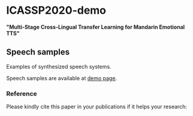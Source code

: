 # ICASSP2020-demo

__"Multi-Stage Cross-Lingual Transfer Learning for Mandarin Emotional TTS"__


## Speech samples

Examples of synthesized speech  systems.



Speech samples are available at   [demo page](https://github.com/Accomlish/ttsdemo/).








### Reference

Please kindly cite this paper in your publications if it helps your research:

```

```



